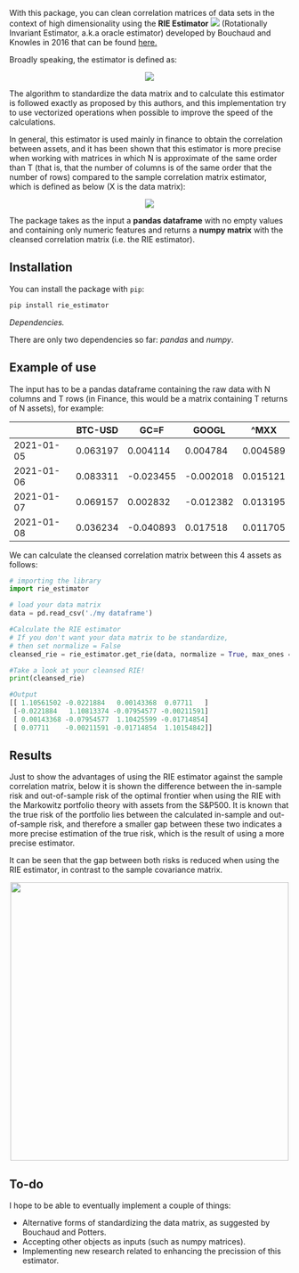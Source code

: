 
With this package, you can clean correlation matrices of data sets in the context of high dimensionality using the **RIE Estimator** <img src="https://render.githubusercontent.com/render/math?math=\color{red}\Xi_{RIE}"> (Rotationally Invariant Estimator, a.k.a oracle estimator) developed by Bouchaud and Knowles in 2016 that can be found [here.](https://www.researchgate.net/publication/323255675_An_Optimal_Rotational_Invariant_Estimator_for_General_Covariance_Matrices_the_outliers)

Broadly speaking, the estimator is defined as:

<p align = "center">
<img  src="https://render.githubusercontent.com/render/math?math=\LARGE\color{red}\Xi_{RIE}%20=%20\sum_{k=1}^{N}%20\xi_k^{RIE}%20u_k%20u_k^T">
</p>


The algorithm to standardize the data matrix and to calculate this estimator is followed exactly as proposed by this authors, and this implementation try to use vectorized operations when possible to improve the speed of the calculations.

In general, this estimator is used mainly in finance to obtain the correlation between assets, and it has been shown that this estimator is more precise when working with matrices in which N is approximate of the same order than T (that is, that the number of columns is of the same order that the number of rows) compared to the sample correlation matrix estimator, which is defined as below (X is the data matrix):

<p align = "center">
<img  src="https://render.githubusercontent.com/render/math?math=\LARGE\color{red}\E=\frac{1}{T}XX^T">
</p>


The package takes as the input a **pandas dataframe** with no empty values and containing only numeric features and returns a **numpy matrix** with the cleansed correlation matrix (i.e. the RIE estimator).


## Installation

You can install the package with `pip`:

```sh
pip install rie_estimator
```

*Dependencies.*

There are only two dependencies so far: *pandas* and *numpy*.


## Example of use

The input has to be a pandas dataframe containing the raw data with N columns and T rows (in Finance, this would be a matrix containing T returns of N assets), for example:


|  |BTC-USD |GC=F |GOOGL | ^MXX|
| ---| ---| ---| ---| ---|
|2021-01-05| 0.063197  |0.004114 | 0.004784  |0.004589|
|2021-01-06 | 0.083311 |-0.023455 |-0.002018 | 0.015121|
|2021-01-07 | 0.069157 | 0.002832 |-0.012382 | 0.013195|
|2021-01-08 | 0.036234 |-0.040893 | 0.017518 | 0.011705|

We can calculate the cleansed correlation matrix between this 4 assets as follows:


```python
# importing the library
import rie_estimator

# load your data matrix
data = pd.read_csv('./my dataframe')

#Calculate the RIE estimator
# If you don't want your data matrix to be standardize,
# then set normalize = False
cleansed_rie = rie_estimator.get_rie(data, normalize = True, max_ones = True)

#Take a look at your cleansed RIE!
print(cleansed_rie)

#Output
[[ 1.10561502 -0.0221884   0.00143368  0.07711   ]
 [-0.0221884   1.10813374 -0.07954577 -0.00211591]
 [ 0.00143368 -0.07954577  1.10425599 -0.01714854]
 [ 0.07711    -0.00211591 -0.01714854  1.10154842]]


```

## Results

Just to show the advantages of using the RIE estimator against the sample correlation matrix, below it is shown the difference between the in-sample risk and out-of-sample risk of the optimal frontier when using the RIE with the Markowitz portfolio theory with assets from the S&P500. It is known that the true risk of the portfolio lies between the calculated in-sample and out-of-sample risk, and therefore a smaller gap between these two indicates a more precise estimation of the true risk, which is the result of using a more precise estimator.

 It can be seen that the gap between both risks is reduced when using the RIE estimator, in contrast to the sample covariance matrix.

<p align="center" width="100%">
  <img src="https://i.ibb.co/C1nnR4d/RIEvs-E-ing.png" height="500">
</p>

## To-do

I hope to be able to eventually implement a couple of things:
- Alternative forms of standardizing the data matrix, as suggested by Bouchaud and Potters.
- Accepting other objects as inputs (such as numpy matrices).
- Implementing new research related to enhancing the precission of this estimator.
